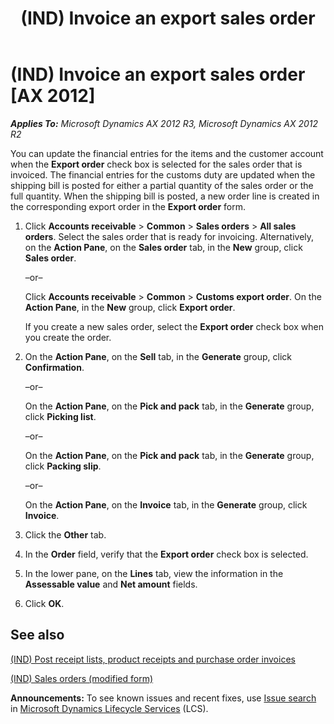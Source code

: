 ﻿---
title: (IND) Invoice an export sales order
TOCTitle: (IND) Invoice an export sales order
ms:assetid: e5ff7862-3c4a-4c09-8f4b-caf7687cf7a3
ms:mtpsurl: https://technet.microsoft.com/en-us/library/JJ710889(v=AX.60)
ms:contentKeyID: 49386302
ms.date: 04/18/2014
mtps_version: v=AX.60
---

# (IND) Invoice an export sales order [AX 2012]


_**Applies To:** Microsoft Dynamics AX 2012 R3, Microsoft Dynamics AX 2012 R2_

You can update the financial entries for the items and the customer account when the **Export order** check box is selected for the sales order that is invoiced. The financial entries for the customs duty are updated when the shipping bill is posted for either a partial quantity of the sales order or the full quantity. When the shipping bill is posted, a new order line is created in the corresponding export order in the **Export order** form.

1.  Click **Accounts receivable** \> **Common** \> **Sales orders** \> **All sales orders**. Select the sales order that is ready for invoicing. Alternatively, on the **Action Pane**, on the **Sales order** tab, in the **New** group, click **Sales order**.
    
    –or–
    
    Click **Accounts receivable** \> **Common** \> **Customs export order**. On the **Action Pane**, in the **New** group, click **Export order**.
    
    If you create a new sales order, select the **Export order** check box when you create the order.

2.  On the **Action Pane**, on the **Sell** tab, in the **Generate** group, click **Confirmation**.
    
    –or–
    
    On the **Action Pane**, on the **Pick and pack** tab, in the **Generate** group, click **Picking list**.
    
    –or–
    
    On the **Action Pane**, on the **Pick and pack** tab, in the **Generate** group, click **Packing slip**.
    
    –or–
    
    On the **Action Pane**, on the **Invoice** tab, in the **Generate** group, click **Invoice**.

3.  Click the **Other** tab.

4.  In the **Order** field, verify that the **Export order** check box is selected.

5.  In the lower pane, on the **Lines** tab, view the information in the **Assessable value** and **Net amount** fields.

6.  Click **OK**.

## See also

[(IND) Post receipt lists, product receipts and purchase order invoices](ind-post-receipt-lists-product-receipts-and-purchase-order-invoices.md)

[(IND) Sales orders (modified form)](https://technet.microsoft.com/en-us/library/jj677998\(v=ax.60\))

  
**Announcements:** To see known issues and recent fixes, use [Issue search](http://go.microsoft.com/fwlink/?linkid=389258) in [Microsoft Dynamics Lifecycle Services](http://go.microsoft.com/fwlink/?linkid=306505) (LCS).

